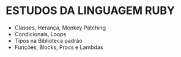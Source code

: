 <h1>ESTUDOS DA LINGUAGEM RUBY </h1>
<ul>
<li>Classes, Herança, Monkey Patching</li>
<li>Condicionais, Loops</li>
<li>Tipos na Biblioteca padrão</li>
<li>Funções, Blocks, Procs e Lambdas</li>
</ul>
